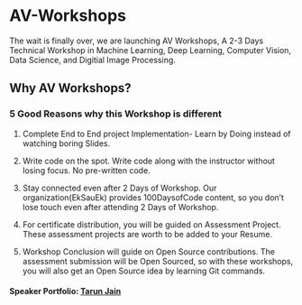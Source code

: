 # AV-Workshops

The wait is finally over, we are launching AV Workshops, A 2-3 Days Technical Workshop in Machine Learning, Deep Learning, Computer Vision, Data Science, and Digitial Image Processing.

## Why AV Workshops?

### 5 Good Reasons why this Workshop is different

1. Complete End to End project Implementation- Learn by Doing instead of watching boring Slides.

2. Write code on the spot. Write code along with the instructor without losing focus. No pre-written code.

3. Stay connected even after 2 Days of Workshop. Our organization(EkSauEk) provides 100DaysofCode content, so you don’t lose touch even after attending 2 Days of Workshop.

4. For certificate distribution, you will be guided on Assessment Project. These assessment projects are worth to be added to your Resume.

5. Workshop Conclusion will guide on Open Source contributions. The assessment submission will be Open Sourced, so with these workshops, you will also get an Open Source idea by learning Git commands.

#### Speaker Portfolio: [Tarun Jain](https://tarunjain.netlify.com/)
